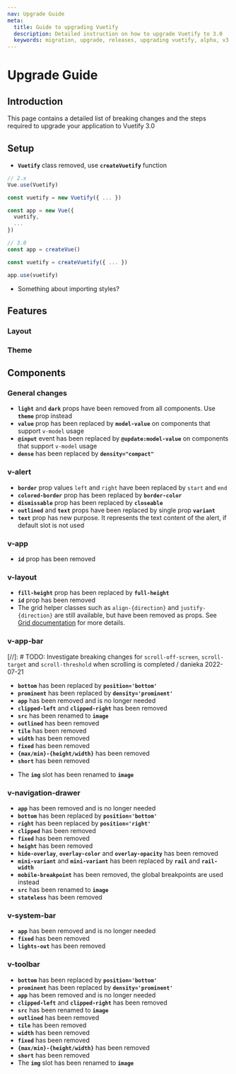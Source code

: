 ```yaml
---
nav: Upgrade Guide
meta:
  title: Guide to upgrading Vuetify
  description: Detailed instruction on how to upgrade Vuetify to 3.0
  keywords: migration, upgrade, releases, upgrading vuetify, alpha, v3
---
```


# Upgrade Guide

## Introduction

This page contains a detailed list of breaking changes and the steps required to upgrade your application to Vuetify 3.0

## Setup

- **`Vuetify`** class removed, use **`createVuetify`** function

```js
// 2.x
Vue.use(Vuetify)

const vuetify = new Vuetify({ ... })

const app = new Vue({
  vuetify,
  ...
})

```

```js
// 3.0
const app = createVue()

const vuetify = createVuetify({ ... })

app.use(vuetify)
```

- Something about importing styles?

## Features

### Layout

### Theme

## Components

### General changes

- **`light`** and **`dark`** props have been removed from all components. Use **`theme`** prop instead
- **`value`** prop has been replaced by **`model-value`** on components that support `v-model` usage
- **`@input`** event has been replaced by **`@update:model-value`** on components that support `v-model` usage
- **`dense`** has been replaced by **`density="compact"`**

### v-alert

- **`border`** prop values `left` and `right` have been replaced by `start` and `end`
- **`colored-border`** prop has been replaced by **`border-color`**
- **`dismissable`** prop has been replaced by **`closeable`**
- **`outlined`** and **`text`** props have been replaced by single prop **`variant`**
- **`text`** prop has new purpose. It represents the text content of the alert, if default slot is not used

### v-app

- **`id`** prop has been removed

### v-layout

- **`fill-height`** prop has been replaced by **`full-height`**
- **`id`** prop has been removed
- The grid helper classes such as `align-{direction}` and `justify-{direction}` are still available, but have been removed as props. See [Grid documentation](/components/grids/#helper-classes) for more details.

### v-app-bar

[//]: # TODO: Investigate breaking changes for `scroll-off-screen`, `scroll-target` and `scroll-threshold` when scrolling is completed / danieka 2022-07-21

- **`bottom`** has been replaced by **`position='bottom'`**
- **`prominent`** has been replaced by **`density='prominent'`**
- **`app`** has been removed and is no longer needed
- **`clipped-left`** and **`clipped-right`** has been removed
- **`src`** has been renamed to **`image`**
- **`outlined`** has been removed
- **`tile`** has been removed
- **`width`** has been removed
- **`fixed`** has been removed
- **`{max/min}-{height/width}`** has been removed
- **`short`** has been removed
* The **`img`** slot has been renamed to **`image`**

### v-navigation-drawer

- **`app`** has been removed and is no longer needed
- **`bottom`** has been replaced by **`position='bottom'`**
- **`right`** has been replaced by **`position='right'`**
- **`clipped`** has been removed
- **`fixed`** has been removed
- **`height`** has been removed
- **`hide-overlay`**, **`overlay-color`** and **`overlay-opacity`** has been removed
- **`mini-variant`** and **`mini-variant`** has been replaced by **`rail`** and **`rail-width`**
- **`mobile-breakpoint`** has been removed, the global breakpoints are used instead
- **`src`** has been renamed to **`image`**
- **`stateless`** has been removed

### v-system-bar

- **`app`** has been removed and is no longer needed
- **`fixed`** has been removed
- **`lights-out`** has been removed

### v-toolbar

- **`bottom`** has been replaced by **`position='bottom'`**
- **`prominent`** has been replaced by **`density='prominent'`**
- **`app`** has been removed and is no longer needed
- **`clipped-left`** and **`clipped-right`** has been removed
- **`src`** has been renamed to **`image`**
- **`outlined`** has been removed
- **`tile`** has been removed
- **`width`** has been removed
- **`fixed`** has been removed
- **`{max/min}-{height/width}`** has been removed
- **`short`** has been removed
- The **`img`** slot has been renamed to **`image`**
